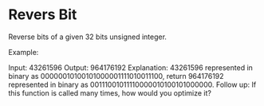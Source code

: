 ﻿# Revers Bit

Reverse bits of a given 32 bits unsigned integer.

Example:

Input: 43261596
Output: 964176192
Explanation: 43261596 represented in binary as 00000010100101000001111010011100, 
             return 964176192 represented in binary as 00111001011110000010100101000000.
Follow up:
If this function is called many times, how would you optimize it?